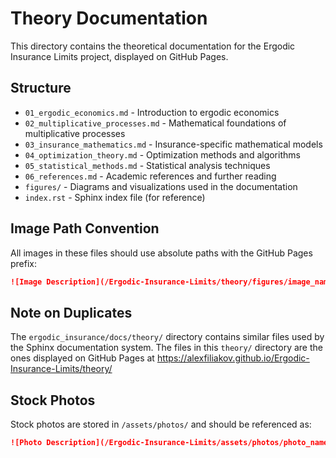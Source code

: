 # Theory Documentation

This directory contains the theoretical documentation for the Ergodic Insurance Limits project, displayed on GitHub Pages.

## Structure

- `01_ergodic_economics.md` - Introduction to ergodic economics
- `02_multiplicative_processes.md` - Mathematical foundations of multiplicative processes
- `03_insurance_mathematics.md` - Insurance-specific mathematical models
- `04_optimization_theory.md` - Optimization methods and algorithms
- `05_statistical_methods.md` - Statistical analysis techniques
- `06_references.md` - Academic references and further reading
- `figures/` - Diagrams and visualizations used in the documentation
- `index.rst` - Sphinx index file (for reference)

## Image Path Convention

All images in these files should use absolute paths with the GitHub Pages prefix:
```markdown
![Image Description](/Ergodic-Insurance-Limits/theory/figures/image_name.png)
```

## Note on Duplicates

The `ergodic_insurance/docs/theory/` directory contains similar files used by the Sphinx documentation system. The files in this `theory/` directory are the ones displayed on GitHub Pages at https://alexfiliakov.github.io/Ergodic-Insurance-Limits/theory/

## Stock Photos

Stock photos are stored in `/assets/photos/` and should be referenced as:
```markdown
![Photo Description](/Ergodic-Insurance-Limits/assets/photos/photo_name.jpg)
```
